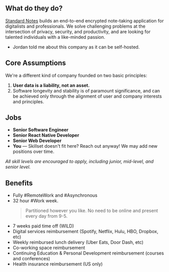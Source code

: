 ## What do they do?
[Standard Notes](https://standardnotes.org) builds an end-to-end encrypted note-taking application for digitalists and professionals. We solve challenging problems at the intersection of privacy, security, and productivity, and are looking for talented individuals with a like-minded passion.

- Jordan told me about this company as it can be self-hosted. 

## Core Assumptions
We're a different kind of company founded on two basic principles:

1.  **User data is a liability, not an asset.**
2.  Software longevity and stability is of paramount significance, and can be achieved only through the alignment of user and company interests and principles.

## Jobs 

-   **Senior Software Engineer**
-   **Senior React Native Developer**
-   **Senior Web Developer**
-   **You** — Skillset doesn't fit here? Reach out anyway! We may add new positions over time.
    

_All skill levels are encouraged to apply, including junior, mid-level, and senior level._

## Benefits
- Fully #RemoteWork and #Asynchronous
- 32 hour #Work week. 
	>  Partitioned however you like. No need to be online and present every day from 9-5.
- 7 weeks paid time off (WILD)
- Digital services reimbursement (Spotify, Netflix, Hulu, HBO, Dropbox, etc)
-   Weekly reimbursed lunch delivery (Uber Eats, Door Dash, etc)
-   Co-working space reimbursement
-   Continuing Education & Personal Development reimbursement (courses and conferences)
-   Health insurance reimbursement (US only)